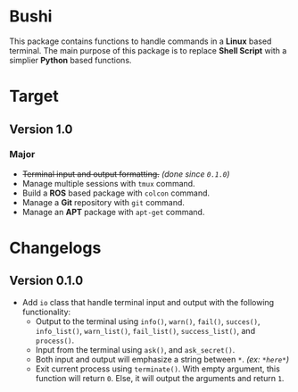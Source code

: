 # Bushi

This package contains functions to handle commands in a **Linux** based terminal.
The main purpose of this package is to replace **Shell Script** with a simplier **Python** based functions.

# Target

## Version 1.0

### Major

- ~~Terminal input and output formatting.~~ _(done since `0.1.0`)_
- Manage multiple sessions with `tmux` command.
- Build a **ROS** based package with `colcon` command.
- Manage a **Git** repository with `git` command.
- Manage an **APT** package with `apt-get` command.

# Changelogs

## Version 0.1.0

- Add `io` class that handle terminal input and output with the following functionality:
  - Output to the terminal using `info()`, `warn()`, `fail()`, `succes()`, `info_list()`, `warn_list()`, `fail_list()`, `success_list()`, and `process()`.
  - Input from the terminal using `ask()`, and `ask_secret()`.
  - Both input and output will emphasize a string between `*`. _(ex: `*here*`)_
  - Exit current process using `terminate()`.
    With empty argument, this function will return `0`.
    Else, it will output the arguments and return `1`.